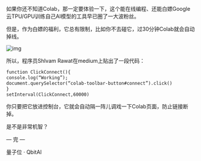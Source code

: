 

如果你还不知道Colab，那一定要体验一下，这个能在线编程、还能白嫖Google云TPU/GPU训练自己AI模型的工具早已圈了一大波粉丝。

但是，作为白嫖的福利，它总有限制，比如你不去碰它，过30分钟Colab就会自动掉线。

![img](https://pic1.zhimg.com/80/v2-b3bda69f1f565ceba6c8e90ceeba06d4_720w.jpg)

所以，程序员ShIvam Rawat在medium上贴出了一段代码：

```tex
function ClickConnect(){
console.log(“Working”);
document.querySelector(“colab-toolbar-button#connect”).click()
}
setInterval(ClickConnect,60000)
```

你只要把它放进控制台，它就会自动隔一阵儿调戏一下Colab页面，防止链接断掉。

是不是非常机智？

— 完 —

量子位 · QbitAI

